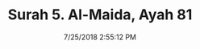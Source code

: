 ---
title       : "Surah 5. Al-Maida, Ayah 81"
date        : 7/25/2018 2:55:12 PM
draft       : false
type        : "quran"
layout      : "compare"
BookCode    : "CMP"
SurahNumber : "5"
AyahNumber  : "81"
TotalAyah   : "120"
---